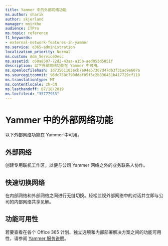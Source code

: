```yaml
---
title: Yammer 中的外部网络功能
ms.author: sharik
author: skjerland
manager: mnirkhe
audience: ITPro
ms.topic: reference
f1_keywords:
- external-network-features-in-yammer
ms.service: o365-administration
localization_priority: Normal
ms.custom: Adm_ServiceDesc
ms.assetid: c60a8507-72d2-43aa-a15b-aed053d5851f
description: 以下外部网络功能在 Yammer 中可用。
ms.openlocfilehash: 1d73561103ecb7e94e57307d47db3f31ac9e607a
ms.sourcegitcommit: 96dc758c790ddaf05f5c2b836451b417729cf119
ms.translationtype: MT
ms.contentlocale: zh-CN
ms.lasthandoff: 07/18/2019
ms.locfileid: "35777953"
---
```

# <a name="external-network-features-in-yammer"></a>Yammer 中的外部网络功能

以下外部网络功能在 Yammer 中可用。
  
## <a name="external-networks"></a>外部网络
<a name="bkmk_ExternalNetworks"> </a>

创建专用联机工作区，以便与公司 Yammer 网络之外的业务联系人协作。
  
## <a name="fast-network-switching"></a>快速切换网络
<a name="bkmk_FastNetworkSwitching"> </a>

在内部网络和外部网络之间进行无缝切换。轻松监视外部网络中的对话并立即与公司的内部网络共享见解。
  
## <a name="feature-availability"></a>功能可用性
<a name="bkmk_FastNetworkSwitching"> </a>

若要查看在各个 Office 365 计划、独立选项和内部部署解决方案之间的功能可用性，请参阅 [Yammer 服务说明](yammer-service-description.md)。